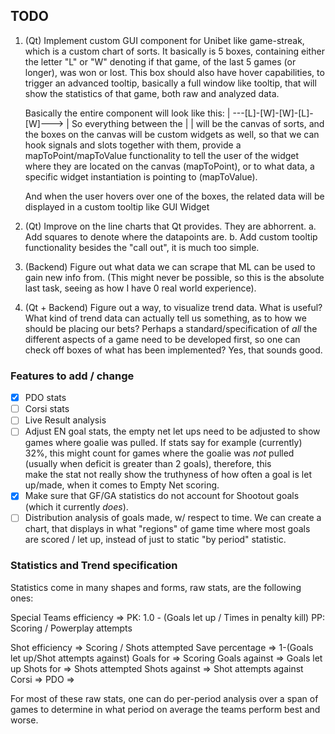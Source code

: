 ## TODO

1.	(Qt) Implement custom GUI component for Unibet like game-streak, which is a custom chart of sorts. It basically is 5 boxes, 
	containing either the letter "L" or "W" denoting if that game, of the last 5 games (or longer), was won or lost. 
	This box should also have hover capabilities, to trigger an advanced tooltip, basically a full window like tooltip, that 
	will show the statistics of that game, both raw and analyzed data.

	Basically the entire component will look like this:	| ---[L]-[W]-[W]-[L]-[W]---> |
	So everything between the | | will be the canvas of sorts, and the boxes on the canvas will be custom widgets as well,
	so that we can hook signals and slots together with them, provide a mapToPoint/mapToValue functionality to tell the user
	of the widget where they are located on the canvas (mapToPoint), or to what data, a specific widget instantiation 
	is pointing to (mapToValue).

	And when the user hovers over one of the boxes, the related data will be displayed in a custom tooltip like GUI Widget
2. (Qt) Improve on the line charts that Qt provides. They are abhorrent.
	a. Add squares to denote where the datapoints are.
	b. Add custom tooltip functionality besides the "call out", it is much too simple.
3. (Backend) Figure out what data we can scrape that ML can be used to gain new info from. (This might never be possible, so this 
	is the absolute last task, seeing as how I have 0 real world experience).
4. (Qt + Backend) Figure out a way, to visualize trend data. What is useful? What kind of trend data can actually tell us something,
	as to how we should be placing our bets? Perhaps a standard/specification of _all_ the different aspects of a game need
	to be developed first, so one can check off boxes of what has been implemented? Yes, that sounds good.


### Features to add / change

- [x] PDO stats
- [ ] Corsi stats
- [ ] Live Result analysis
- [ ] Adjust EN goal stats, the empty net let ups need to be adjusted to show games where goalie was pulled. If stats say for example 
	  (currently) 32%, this might count for games where the goalie was *not* pulled (usually when deficit is greater than 2 goals), therefore, this <br>
      make the stat not really show the truthyness of how often a goal is let up/made, when it comes to Empty Net scoring.
- [x] Make sure that GF/GA statistics do not account for Shootout goals (which it currently *does*).
- [ ] Distribution analysis of goals made, w/ respect to time. We can create a chart, that displays in what "regions" of game time where most goals are scored / let up, instead of just to static "by period" statistic.

### Statistics and Trend specification

Statistics come in many shapes and forms, raw stats, are the following ones:

Special Teams efficiency => 
	PK: 1.0 - (Goals let up / Times in penalty kill)
	PP: Scoring / Powerplay attempts

Shot efficiency		=> Scoring / Shots attempted
Save percentage		=> 1-(Goals let up/Shot attempts against)
Goals for		=> Scoring
Goals against		=> Goals let up
Shots for		=> Shots attempted
Shots against		=> Shot attempts against
Corsi			=>
PDO			=>

For most of these raw stats, one can do per-period analysis over a span of games to determine
in what period on average the teams perform best and worse.
